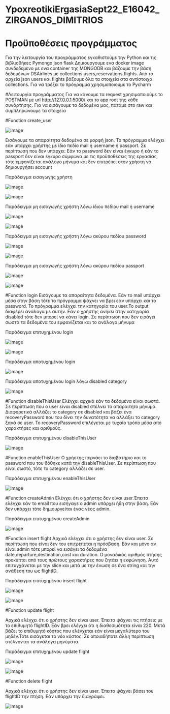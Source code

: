 # YpoxreotikiErgasiaSept22_E16042_ZIRGANOS_DIMITRIOS

# Προϋποθέσεις προγράμματος
Για την λειτουργία του προγράμματος εγκαθιστούμε την Python και τις βιβλιοθήκες
Pymongo json flask
Δημιουργουμε ενα docker image συνδεδεμενο με ενα container της MONGODB και βάζουμε την βάση δεδομένων DSAirlines με collections users,reservations,flights.
Από τα αρχεία json users και flights βάζουμε όλα τα στοιχεία στα αντίστοιχα collections.
Για να τρέξει το πρόγραμμα χρησιμοποιούμε το Pycharm

#Λειτουργία προγράμματος
Για να κάνουμε τα request χρησιμοποιούμε το POSTMAN με url http://127.0.0.1:5000/ και το app root της κάθε συνάρτησης. Για να εισάγουμε τα δεδομένα μας, πατάμε στο raw και συμπληρώνουμε τα στοιχεία

#Function create_user

![image](https://user-images.githubusercontent.com/105843945/192237233-9b621f88-33f3-43ca-b20a-58de2fef9d86.png)

Εισάγουμε τα απαραίτητα δεδομένα σε μορφή json.
Το πρόγραμμα ελέγχει εάν υπάρχει χρήστης με ίδιο πεδίο mail ή username ή passport.
Σε περίπτωση που δεν υπάρχει:
Εάν το password δεν είναι έγκυρο ή εάν το passport δεν είναι έγκυρο σύμφωνα με τις προϋποθέσεις της εργασίας τότε εμφανίζεται ανάλογο μήνυμα και δεν επιτρέπει στον χρήστη να δημιουργήσει account


Παράδειγμα εισαγωγής χρήστη

![image](https://user-images.githubusercontent.com/105843945/192238974-d5e3becb-663b-471a-9b9b-e43f63164b16.png)

![image](https://user-images.githubusercontent.com/105843945/192238598-cd44c0bc-b56f-47c8-a81e-9319c53b6760.png)

Παράδειγμα μη εισαγωγής χρήστη λόγω ίδιου πεδίου mail ή username

![image](https://user-images.githubusercontent.com/105843945/192238974-d5e3becb-663b-471a-9b9b-e43f63164b16.png)

![image](https://user-images.githubusercontent.com/105843945/192239334-e6d23442-cd0e-4255-a0ae-1509a1442ba8.png)

Παράδειγμα μη εισαγωγής χρήστη λόγω ακύρου πεδίου password

![image](https://user-images.githubusercontent.com/105843945/192239779-2043ebef-1349-42da-9d25-d518bac105be.png)

![image](https://user-images.githubusercontent.com/105843945/192239948-0801bae6-3233-4752-830f-f691e2ebd8e9.png)

Παράδειγμα μη εισαγωγής χρήστη λόγω ακύρου πεδίου passport

![image](https://user-images.githubusercontent.com/105843945/192241062-f084165d-f13e-41e1-9874-06c93b283568.png)

![image](https://user-images.githubusercontent.com/105843945/192241193-1ec7dcad-f289-44b4-99b9-614757e697d9.png)


#Function login
Εισάγουμε τα απαραίτητα δεδομένα.
Εάν το mail υπάρχει μέσα στην βάση τότε το πρόγραμμα ψάχνει να βρει εάν υπάρχει και το password.
Το πρόγραμμα ελέγχει την κατηγορία του user.Το output διαφέρει ανάλογα με αυτήν.
Εάν ο χρήστης ανήκει στην κατηγορία disabled τότε δεν μπορεί να κάνει login.
Σε περίπτωση που δεν εισάγει σωστά τα δεδομένα του εμφανίζεται και το ανάλογο μήνυμα

Παράδειγμα επιτυχημένου login

![image](https://user-images.githubusercontent.com/105843945/192243088-5fc58919-3fe4-4c00-b72a-aa21bce82ed4.png)

![image](https://user-images.githubusercontent.com/105843945/192243374-e3cfde1a-76a9-49dc-a33b-573d5565e9b1.png)

Παράδειγμα αποτυχημένου login


![image](https://user-images.githubusercontent.com/105843945/192250187-1748daf9-53b3-475e-8472-52d2de32efcf.png)

Παράδειγμα αποτυχημένου login λόγω disabled category


![image](https://user-images.githubusercontent.com/105843945/192250473-3179ace3-9ec8-4dad-a7b4-4743cd000fbb.png)


#Function disableThisUser
Ελέγχει αρχικά εάν τα δεδομένα είναι σωστά.
Σε περίπτωση που ο user είναι disabled στέλνει το απαραίτητο μήνυμα.
Διαφορετικά αλλάζει το category σε disabled και βάζει ένα recoveryPassword που του δίνει την δυνατότητα να αλλάξει το category ξανά σε user.
Το recoveryPassword επιλέγεται με τυχαίο τρόπο μέσα από χαρακτήρες και αριθμούς.

Παράδειγμα επιτυχημένου disableThisUser

![image](https://user-images.githubusercontent.com/105843945/192251956-f6e1881f-aea6-4981-a9f6-c3280017581f.png)


#Function enableThisUser
Ο χρήστης περνάει το διαβατήριο και το password που του δόθηκε κατά την disableThisUser.
Σε περίπτωση που είναι σωστό, τότε το category αλλάζει σε user.

Παράδειγμα επιτυχημένου enableThisUser

![image](https://user-images.githubusercontent.com/105843945/192252832-384b7e5a-2d23-4bdd-b337-f486872e6b92.png)


#Function createAdmin
Ελέγχει ότι ο χρήστης δεν είναι user.Έπειτα ελέγχει εάν το email που εισήγαγε ο admin υπάρχει ήδη στην βάση. Εάν δεν υπάρχει τότε δημιουργείται ένας νέος admin.


Παράδειγμα επιτυχημένου createAdmin


![image](https://user-images.githubusercontent.com/105843945/192254101-3e5879eb-cc07-4b19-b8bc-cd2593eb8a2e.png)


#Function insert flight
Αρχικά ελέγχει ότι ο χρήστης δεν είναι user. Σε περίπτωση που είναι δεν του επιτρέπεται η πρόσβαση. Εάν και μόνο αν είναι admin τότε μπορεί να εισάγει τα δεδομένα date,departure,destination,cost και duration.
Ο μοναδικός αριθμός πτήσης προκύπτει από τους πρώτους χαρακτήρες που ζητάει η εκφώνηση. Αυτό επιτυγχάνεται με την slice και μετά με την ένωση σε ένα string και την ανάθεση του ως flightID.

Παράδειγμα επιτυχημένου insert flight

![image](https://user-images.githubusercontent.com/105843945/192256119-c660a1c3-ce96-4e63-8f69-71d3a20d008c.png)


![image](https://user-images.githubusercontent.com/105843945/192256171-bbb44a95-5b13-4620-b827-0e0cff59d435.png)


#Function update flight

Αρχικά ελέγχει ότι ο χρήστης δεν είναι user. Έπειτα ψάχνει τις πτήσεις με το επιθυμητό flightID. Εάν βρει ελέγχει ότι η διαθεσιμότητα είναι 220. Μετά βάζει το επιθυμητό κόστος που ελέγχεται εάν είναι μεγαλύτερο του μηδέν.Τότε εισάγεται το νέο κόστος. Σε οποιαδήποτε άλλη περίπτωση στέλνονται τα ανάλογα μηνύματα.

Παράδειγμα επιτυχημένου update flight

![image](https://user-images.githubusercontent.com/105843945/192257416-a1de884e-c787-469c-b351-48e6422ac48e.png)

![image](https://user-images.githubusercontent.com/105843945/192257464-83fa8adc-6429-43cd-a5e6-44001ce3f6de.png)


#Function delete flight

Αρχικά ελέγχει ότι ο χρήστης δεν είναι user. Έπειτα ψάχνει βάσει του flightID την πτήση. Εάν υπάρχει την διαγράφει.

![image](https://user-images.githubusercontent.com/105843945/192257987-9e0318e6-6cd4-4373-9655-591bc8ca9ce0.png)
